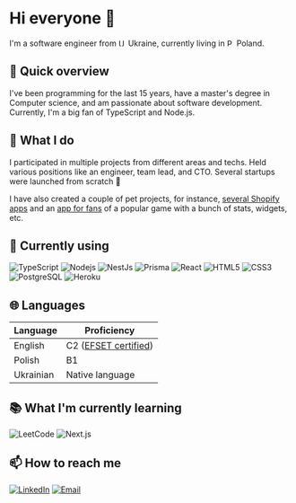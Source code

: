 # Hi everyone 👋

I'm a software engineer from <img src="https://cdn-icons-png.flaticon.com/128/197/197572.png" width="13" alt="Ukraine"/> Ukraine, currently living in <img src="https://cdn-icons-png.flaticon.com/128/4628/4628690.png" width="13" alt="Poland"/> Poland.

## 🔭 Quick overview

I've been programming for the last 15 years, have a master's degree in Computer science, and am passionate about software development.
Currently, I'm a big fan of TypeScript and Node.js.

## 🌱 What I do

I participated in multiple projects from different areas and techs. Held various positions like an engineer, team lead, and CTO. Several startups were launched from scratch 🚀

I have also created a couple of pet projects, for instance, [several Shopify apps](https://apps.shopify.com/partners/mykhailo-monchak) and an [app for fans](https://beastwot.com) of a popular game with a bunch of stats, widgets, etc.

## 📜 Currently using

<img alt="TypeScript" src="https://img.shields.io/badge/-TypeScript-007ACC?style=flat-square&logo=typescript&logoColor=white" />
<img alt="Nodejs" src="https://img.shields.io/badge/-Nodejs-43853d?style=flat-square&logo=Node.js&logoColor=white" />
<img alt="NestJs" src="https://img.shields.io/badge/-NestJs-ea2845?style=flat-square&logo=nestjs&logoColor=white" />
<img alt="Prisma" src="https://img.shields.io/badge/-Prisma-2D3748?style=flat-square&logo=prisma&logoColor=white" />
<img alt="React" src="https://img.shields.io/badge/-React-45b8d8?style=flat-square&logo=react&logoColor=white" />
<img alt="HTML5" src="https://img.shields.io/badge/-HTML5-e34f26?style=flat-square&logo=html5&logoColor=white" />
<img alt="CSS3" src="https://img.shields.io/badge/-CSS3-1572B6?style=flat-square&logo=css3&logoColor=white" />
<img alt="PostgreSQL" src="https://img.shields.io/badge/-PostgreSQL-336791?style=flat-square&logo=postgresql&logoColor=white" />
<img alt="Heroku" src="https://img.shields.io/badge/-Heroku-430098?style=flat-square&logo=heroku&logoColor=white" />

## 🌐 Languages

| Language  | Proficiency                                             |
| --------- | ------------------------------------------------------- |
| English   | C2 ([EFSET certified](https://www.efset.org/cert/todo)) |
| Polish    | B1                                                      |
| Ukrainian | Native language                                         |

## 📚 What I'm currently learning

<img src="https://img.shields.io/badge/dynamic/json?style=flat&labelColor=black&color=%23ffa116&label=LeetCode&query=solvedOverTotal&url=https%3A%2F%2Fleetcode-badge.vercel.app%2Fapi%2Fusers%2Fuser0684Q&logo=leetcode&logoColor=yellow" alt="LeetCode"/>

<img alt="Next.js" src="https://img.shields.io/badge/-Next.js-000000?style=flat-square&logo=next.js&logoColor=white" />

## 📫 How to reach me

<a href="https://www.linkedin.com/in/mykhailomonchak" target="_blank"><img alt="LinkedIn" src="https://img.shields.io/badge/linkedin-%230077B5.svg?&style=for-the-badge&logo=linkedin&logoColor=white" /></a>
<a href="mailto:mikhail.monchak.work@gmail.com" target="_blank"><img alt="Email" src="https://img.shields.io/badge/Email-20B2AA.svg?&style=for-the-badge&logo=email&logoColor=white" /></a>
